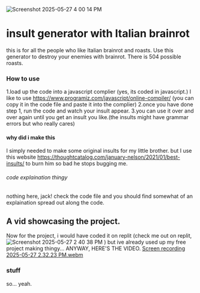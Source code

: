 ![Screenshot 2025-05-27 4 00 14 PM](https://github.com/user-attachments/assets/340d5635-d7ea-48eb-8a87-e40e487760cf)
# insult generator with Italian brainrot

this is for all the people who like Italian brainrot and roasts. Use this generator to destroy your enemies with brainrot. There is 504 possible roasts.
### How to use
1.load up the code into a javascript complier (yes, its coded in javascript.) I like to use https://www.programiz.com/javascript/online-compiler/ (you can copy it in the code file and paste it into the complier)
2.once you have done step 1, run the code and watch your insult appear.
3.you can use it over and over again until you get an insult you like.(the insults might have grammar errors but who really cares)
#### why did i make this
I simply needed to make some original insults for my little brother. but I use this website https://thoughtcatalog.com/january-nelson/2021/01/best-insults/ to burn him so bad he stops bugging me.
###### code explaination thingy
nothing here, jack! check the code file and you should find somewhat of an explaination spread out along the code.

## A vid showcasing the project.
Now for the project, i would have coded it on replit (check me out on replit,![Screenshot 2025-05-27 2 40 38 PM](https://github.com/user-attachments/assets/8d5b1aef-089a-42d8-85cc-1606c0835ba0) ) but ive already used up my free project making thingy...
 ANYWAY, HERE'S THE VIDEO.
[Screen recording 2025-05-27 2.32.23 PM.webm](https://github.com/user-attachments/assets/af016105-ecbd-44e5-af58-c40cf1c4817c)

### stuff
so... yeah.

